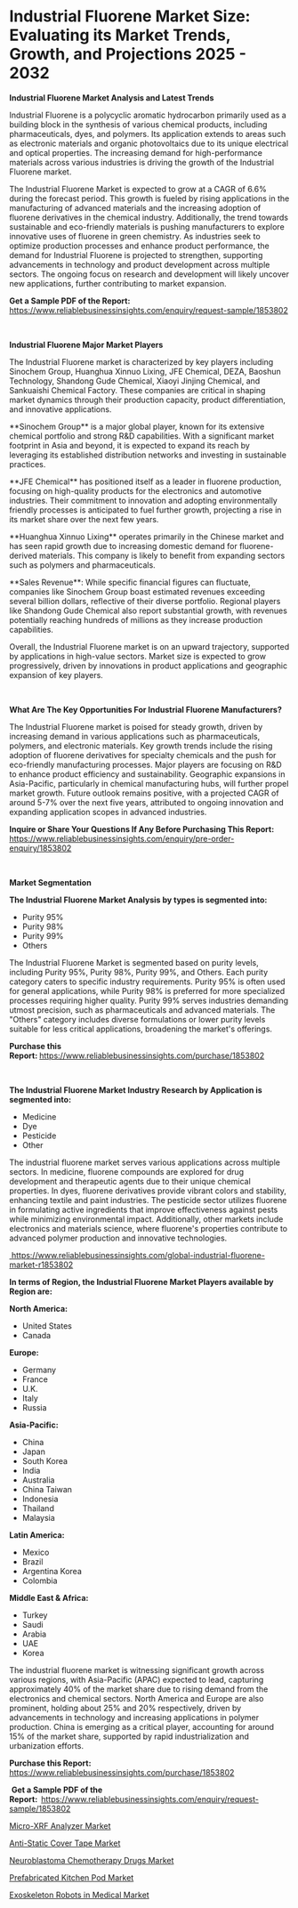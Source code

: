 <p><h1>Industrial Fluorene Market Size: Evaluating its Market Trends, Growth, and Projections 2025 - 2032</h1></p><p><strong>Industrial Fluorene Market Analysis and Latest Trends</strong></p>
<p><p>Industrial Fluorene is a polycyclic aromatic hydrocarbon primarily used as a building block in the synthesis of various chemical products, including pharmaceuticals, dyes, and polymers. Its application extends to areas such as electronic materials and organic photovoltaics due to its unique electrical and optical properties. The increasing demand for high-performance materials across various industries is driving the growth of the Industrial Fluorene market.</p><p>The Industrial Fluorene Market is expected to grow at a CAGR of 6.6% during the forecast period. This growth is fueled by rising applications in the manufacturing of advanced materials and the increasing adoption of fluorene derivatives in the chemical industry. Additionally, the trend towards sustainable and eco-friendly materials is pushing manufacturers to explore innovative uses of fluorene in green chemistry. As industries seek to optimize production processes and enhance product performance, the demand for Industrial Fluorene is projected to strengthen, supporting advancements in technology and product development across multiple sectors. The ongoing focus on research and development will likely uncover new applications, further contributing to market expansion.</p></p>
<p><strong>Get a Sample PDF of the Report:&nbsp;</strong> <a href="https://www.reliablebusinessinsights.com/enquiry/request-sample/1853802?utm_campaign=1138&utm_medium=2&utm_source=Github&utm_content=ia&utm_term=08012025&utm_id=industrial-fluorene">https://www.reliablebusinessinsights.com/enquiry/request-sample/1853802</a></p>
<p>&nbsp;</p>
<p><strong>Industrial Fluorene Major Market Players</strong></p>
<p><p>The Industrial Fluorene market is characterized by key players including Sinochem Group, Huanghua Xinnuo Lixing, JFE Chemical, DEZA, Baoshun Technology, Shandong Gude Chemical, Xiaoyi Jinjing Chemical, and Sankuaishi Chemical Factory. These companies are critical in shaping market dynamics through their production capacity, product differentiation, and innovative applications.</p><p>**Sinochem Group** is a major global player, known for its extensive chemical portfolio and strong R&D capabilities. With a significant market footprint in Asia and beyond, it is expected to expand its reach by leveraging its established distribution networks and investing in sustainable practices.</p><p>**JFE Chemical** has positioned itself as a leader in fluorene production, focusing on high-quality products for the electronics and automotive industries. Their commitment to innovation and adopting environmentally friendly processes is anticipated to fuel further growth, projecting a rise in its market share over the next few years.</p><p>**Huanghua Xinnuo Lixing** operates primarily in the Chinese market and has seen rapid growth due to increasing domestic demand for fluorene-derived materials. This company is likely to benefit from expanding sectors such as polymers and pharmaceuticals.</p><p>**Sales Revenue**: While specific financial figures can fluctuate, companies like Sinochem Group boast estimated revenues exceeding several billion dollars, reflective of their diverse portfolio. Regional players like Shandong Gude Chemical also report substantial growth, with revenues potentially reaching hundreds of millions as they increase production capabilities.</p><p>Overall, the Industrial Fluorene market is on an upward trajectory, supported by applications in high-value sectors. Market size is expected to grow progressively, driven by innovations in product applications and geographic expansion of key players.</p></p>
<p>&nbsp;</p>
<p><strong>What Are The Key Opportunities For Industrial Fluorene Manufacturers?</strong></p>
<p><p>The Industrial Fluorene market is poised for steady growth, driven by increasing demand in various applications such as pharmaceuticals, polymers, and electronic materials. Key growth trends include the rising adoption of fluorene derivatives for specialty chemicals and the push for eco-friendly manufacturing processes. Major players are focusing on R&D to enhance product efficiency and sustainability. Geographic expansions in Asia-Pacific, particularly in chemical manufacturing hubs, will further propel market growth. Future outlook remains positive, with a projected CAGR of around 5-7% over the next five years, attributed to ongoing innovation and expanding application scopes in advanced industries.</p></p>
<p><strong>Inquire or Share Your Questions If Any Before Purchasing This Report:</strong> <a href="https://www.reliablebusinessinsights.com/enquiry/pre-order-enquiry/1853802?utm_campaign=1138&utm_medium=2&utm_source=Github&utm_content=ia&utm_term=08012025&utm_id=industrial-fluorene">https://www.reliablebusinessinsights.com/enquiry/pre-order-enquiry/1853802</a></p>
<p>&nbsp;</p>
<p><strong>Market Segmentation</strong></p>
<p><strong>The Industrial Fluorene Market Analysis by types is segmented into:</strong></p>
<p><ul><li>Purity 95%</li><li>Purity 98%</li><li>Purity 99%</li><li>Others</li></ul></p>
<p><p>The Industrial Fluorene Market is segmented based on purity levels, including Purity 95%, Purity 98%, Purity 99%, and Others. Each purity category caters to specific industry requirements. Purity 95% is often used for general applications, while Purity 98% is preferred for more specialized processes requiring higher quality. Purity 99% serves industries demanding utmost precision, such as pharmaceuticals and advanced materials. The "Others" category includes diverse formulations or lower purity levels suitable for less critical applications, broadening the market's offerings.</p></p>
<p><strong>Purchase this Report:&nbsp;</strong><a href="https://www.reliablebusinessinsights.com/purchase/1853802?utm_campaign=1138&utm_medium=2&utm_source=Github&utm_content=ia&utm_term=08012025&utm_id=industrial-fluorene">https://www.reliablebusinessinsights.com/purchase/1853802</a></p>
<p>&nbsp;</p>
<p><strong>The Industrial Fluorene Market Industry Research by Application is segmented into:</strong></p>
<p><ul><li>Medicine</li><li>Dye</li><li>Pesticide</li><li>Other</li></ul></p>
<p><p>The industrial fluorene market serves various applications across multiple sectors. In medicine, fluorene compounds are explored for drug development and therapeutic agents due to their unique chemical properties. In dyes, fluorene derivatives provide vibrant colors and stability, enhancing textile and paint industries. The pesticide sector utilizes fluorene in formulating active ingredients that improve effectiveness against pests while minimizing environmental impact. Additionally, other markets include electronics and materials science, where fluorene's properties contribute to advanced polymer production and innovative technologies.</p></p>
<p><a href="https://www.reliablebusinessinsights.com/global-industrial-fluorene-market-r1853802?utm_campaign=1138&utm_medium=2&utm_source=Github&utm_content=ia&utm_term=08012025&utm_id=industrial-fluorene">&nbsp;https://www.reliablebusinessinsights.com/global-industrial-fluorene-market-r1853802</a></p>
<p><strong>In terms of Region, the Industrial Fluorene Market Players available by Region are:</strong></p>
<p>
    <p> <strong> North America: </strong>
        <ul>
            <li>United States</li>
            <li>Canada</li>
        </ul>
        </p> 
    <p> <strong> Europe: </strong>
        <ul>
            <li>Germany</li>
            <li>France</li>
            <li>U.K.</li>
            <li>Italy</li>
            <li>Russia</li>
        </ul>
        </p> 
    <p> <strong> Asia-Pacific: </strong>
        <ul>
            <li>China</li>
            <li>Japan</li>
            <li>South Korea</li>
            <li>India</li>
            <li>Australia</li>
            <li>China Taiwan</li>
            <li>Indonesia</li>
            <li>Thailand</li>
            <li>Malaysia</li>
        </ul>
        </p> 
    <p> <strong> Latin America: </strong>
        <ul>
            <li>Mexico</li>
            <li>Brazil</li>
            <li>Argentina Korea</li>
            <li>Colombia</li>
        </ul>
        </p> 
    <p> <strong> Middle East & Africa: </strong>
        <ul>
            <li>Turkey</li>
            <li>Saudi</li>
            <li>Arabia</li>
            <li>UAE</li>
            <li>Korea</li>
        </ul>
    </p>
    </p>
<p><p>The industrial fluorene market is witnessing significant growth across various regions, with Asia-Pacific (APAC) expected to lead, capturing approximately 40% of the market share due to rising demand from the electronics and chemical sectors. North America and Europe are also prominent, holding about 25% and 20% respectively, driven by advancements in technology and increasing applications in polymer production. China is emerging as a critical player, accounting for around 15% of the market share, supported by rapid industrialization and urbanization efforts.</p></p>
<p><strong>Purchase this Report: </strong><a href="https://www.reliablebusinessinsights.com/purchase/1853802?utm_campaign=1138&utm_medium=2&utm_source=Github&utm_content=ia&utm_term=08012025&utm_id=industrial-fluorene">https://www.reliablebusinessinsights.com/purchase/1853802</a></p>
<p>&nbsp;<strong>Get a Sample PDF of the Report:&nbsp;&nbsp;</strong><a href="https://www.reliablebusinessinsights.com/enquiry/request-sample/1853802?utm_campaign=1138&utm_medium=2&utm_source=Github&utm_content=ia&utm_term=08012025&utm_id=industrial-fluorene">https://www.reliablebusinessinsights.com/enquiry/request-sample/1853802</a></p>
<p><strong></strong></p>
<p><p><a href="https://www.linkedin.com/pulse/accurate-data-micro-xrf-analyzer-market-size-share-volume-aynmc?utm_campaign=1138&utm_medium=2&utm_source=Github&utm_content=ia&utm_term=08012025&utm_id=industrial-fluorene">Micro-XRF Analyzer Market</a></p><p><a href="https://github.com/shirleenfraker87/Market-Research-Report-List-1/blob/main/anti-static-cover-tape-market.md?utm_campaign=1138&utm_medium=2&utm_source=Github&utm_content=ia&utm_term=08012025&utm_id=industrial-fluorene">Anti-Static Cover Tape Market</a></p><p><a href="https://github.com/norbeludie83/Market-Research-Report-List-1/blob/main/neuroblastoma-chemotherapy-drugs-market.md?utm_campaign=1138&utm_medium=2&utm_source=Github&utm_content=ia&utm_term=08012025&utm_id=industrial-fluorene">Neuroblastoma Chemotherapy Drugs Market</a></p><p><a href="https://www.linkedin.com/pulse/prefabricated-kitchen-pod-market-report-company-profiles-share-zcnwc?utm_campaign=1138&utm_medium=2&utm_source=Github&utm_content=ia&utm_term=08012025&utm_id=industrial-fluorene">Prefabricated Kitchen Pod Market</a></p><p><a href="https://www.linkedin.com/pulse/driving-forces-behind-exoskeleton-robots-medical-market-expansion-kkjjc?utm_campaign=1138&utm_medium=2&utm_source=Github&utm_content=ia&utm_term=08012025&utm_id=industrial-fluorene">Exoskeleton Robots in Medical Market</a></p></p>